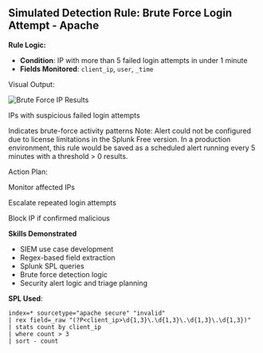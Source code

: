 ## Simulated Detection Rule: Brute Force Login Attempt - Apache

**Rule Logic:**  
- **Condition**: IP with more than 5 failed login attempts in under 1 minute  
- **Fields Monitored**: `client_ip`, `user`, `_time`

Visual Output:

![Brute Force IP Results](relative/path/to/Si1.png)

IPs with suspicious failed login attempts

Indicates brute-force activity patterns
Note: Alert could not be configured due to license limitations in the Splunk Free version. In a production environment, this rule would be saved as a scheduled alert running every 5 minutes with a threshold > 0 results.

Action Plan:

Monitor affected IPs

Escalate repeated login attempts

Block IP if confirmed malicious

**Skills Demonstrated**
- SIEM use case development
- Regex-based field extraction
- Splunk SPL queries
- Brute force detection logic
- Security alert logic and triage planning

**SPL Used**:
```spl
index=* sourcetype="apache secure" "invalid"
| rex field=_raw "(?P<client_ip>\d{1,3}\.\d{1,3}\.\d{1,3}\.\d{1,3})"
| stats count by client_ip
| where count > 3
| sort - count





